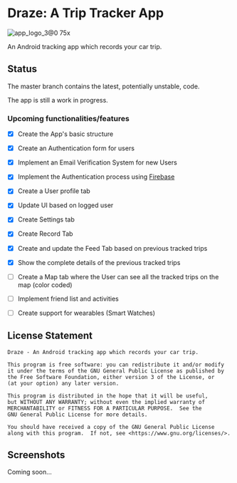 # Draze: A Trip Tracker App
![app_logo_3@0 75x](https://user-images.githubusercontent.com/46806049/185481807-566bb61a-d439-4902-9b66-40459381d67a.png)

An Android tracking app which records your car trip.

## Status
The master branch contains the latest, potentially unstable, code.

The app is still a work in progress.

### Upcoming functionalities/features
- [x] Create the App's basic structure
- [x] Create an Authentication form for users
- [x] Implement an Email Verification System for new Users
- [x] Implement the Authentication process using [Firebase](https://firebase.google.com)
- [x] Create a User profile tab
- [x] Update UI based on logged user
- [x] Create Settings tab
- [x] Create Record Tab
- [x] Create and update the Feed Tab based on previous tracked trips
- [x] Show the complete details of the previous tracked trips
- [ ] Create a Map tab where the User can see all the tracked trips on the map (color coded)
- [ ] Implement friend list and activities
- [ ] Create support for wearables (Smart Watches)


## License Statement
```
Draze - An Android tracking app which records your car trip.

This program is free software: you can redistribute it and/or modify
it under the terms of the GNU General Public License as published by
the Free Software Foundation, either version 3 of the License, or
(at your option) any later version.

This program is distributed in the hope that it will be useful,
but WITHOUT ANY WARRANTY; without even the implied warranty of
MERCHANTABILITY or FITNESS FOR A PARTICULAR PURPOSE.  See the
GNU General Public License for more details.

You should have received a copy of the GNU General Public License
along with this program.  If not, see <https://www.gnu.org/licenses/>.
```

## Screenshots

Coming soon...
